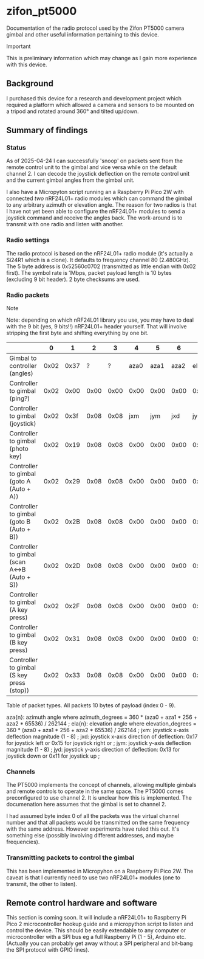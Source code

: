 # zifon_pt5000
Documentation of the radio protocol used by the Zifon PT5000 camera gimbal and other useful information pertaining to this device.

> [!IMPORTANT]  
> This is preliminary information which may change as I gain more experience with this device. 

## Background

I purchased this device for a research and development project which required a platform which allowed a camera and sensors to be mounted on a tripod and rotated around 360° and tilted up/down.

## Summary of findings

### Status

As of 2025-04-24 I can successfully 'snoop' on packets sent from the remote control unit to the gimbal and vice versa while on the default channel 2. I can decode the joystick deflection on the remote control unit and the current gimbal angles from the gimbal unit. 

I also have a Micropyton script running an a Raspberry Pi Pico 2W with connected *two* nRF24L01+ radio modules which can command the gimbal to any arbitrary azimuth or elevation angle.
The reason for two radios is that I have not yet been able to configure the nRF24L01+ modules to send a joystick command and receive the angles back. The work-around is to transmit with one radio and listen with another.

### Radio settings
The radio protocol is based on the nRF24L01+ radio module (it's actually a Si24R1 which is a clone). It defaults to frequency channel 80 (2.480GHz). The 5 byte address is 0x52560c0702 (transmitted as little endian with 0x02 first). The symbol rate is 1Mbps, packet payload length is 10 bytes (excluding 9 bit header). 2 byte checksums are used.

### Radio packets 

> [!NOTE]
> Note: depending on which nRF24L01 library you use, you may have to deal with the 9 bit (yes, 9 bits!!) nRF24L01+ header yourself. That will involve stripping the first byte and shifting everything by one bit.

|                                           | 0    | 1    | 2    | 3    | 4     | 5     | 6    | 7     | 8     | 9     |
|-------------------------------------------|------|------|------|------|-------|-------|------|-------|-------|-------|
|Gimbal to controller (angles)              | 0x02 | 0x37 | ?    | ?    | aza0  | aza1  | aza2 | ela0  | ela1  | ela2  |
|Controller to gimbal (ping?)               | 0x02 | 0x00 | 0x00 | 0x00 | 0x00  | 0x00  | 0x00 | 0x00  | 0x00  | 0x00  |
|Controller to gimbal (joystick)            | 0x02 | 0x3f | 0x08 | 0x08 | jxm   | jym   | jxd  | jyd   | ?     | ?     |
|Controller to gimbal (photo key)           | 0x02 | 0x19 | 0x08 | 0x08 | 0x00  | 0x00  | 0x00 | 0x00  | 0x00  | 0x00  |
|Controller to gimbal (goto A (Auto + A))   | 0x02 | 0x29 | 0x08 | 0x08 | 0x00  | 0x00  | 0x00 | 0x00  | 0x00  | 0x00  |
|Controller to gimbal (goto B (Auto + B))   | 0x02 | 0x2B | 0x08 | 0x08 | 0x00  | 0x00  | 0x00 | 0x00  | 0x00  | 0x00  |
|Controller to gimbal (scan A↔B (Auto + S)) | 0x02 | 0x2D | 0x08 | 0x08 | 0x00  | 0x00  | 0x00 | 0x00  | 0x00  | 0x00  |
|Controller to gimbal (A key press)         | 0x02 | 0x2F | 0x08 | 0x08 | 0x00  | 0x00  | 0x00 | 0x00  | 0x00  | 0x00  |
|Controller to gimbal (B key press)         | 0x02 | 0x31 | 0x08 | 0x08 | 0x00  | 0x00  | 0x00 | 0x00  | 0x00  | 0x00  |
|Controller to gimbal (S key press (stop))  | 0x02 | 0x33 | 0x08 | 0x08 | 0x00  | 0x00  | 0x00 | 0x00  | 0x00  | 0x00  |

Table of packet types. All packets 10 bytes of payload (index 0 - 9).

aza{n}: azimuth angle where azimuth_degrees = 360 * (aza0 + aza1 * 256 + aza2 * 65536) / 262144 ;
ela{n}: elevation angle where elevation_degrees = 360 * (aza0 + aza1 * 256 + aza2 * 65536) / 262144 ;
jxm: joystick x-axis deflection magnitude (1 - 8) ;
jxd: joystick x-axis direction of deflection: 0x17 for joystick left or 0x15 for joystick right or ;
jym: joystick y-axis deflection magnitude (1 - 8) ;
jyd: joystick y-axis direction of deflection: 0x13 for joystick down or 0x11 for joystick up ;

### Channels

The PT5000 implements the concept of channels, allowing multiple gimbals and remote controls to operate in the same space. 
The PT5000 comes preconfigured to use channel 2. It is unclear how this is implemented. The documenation here assumes
that the gimbal is set to channel 2.

I had assumed byte index 0 of all the packets was the virtual channel number and that all packets would be transmitted
on the same frequency with the same address. However experiments have ruled this out. It's something else (possibly involving
different addresses, and maybe frequencies).

### Transmitting packets to control the gimbal

This has been implemented in Micropyhon on a Raspberry Pi Pico 2W. The caveat is that I currently need to use two nRF24L01+ modules (one to transmit, the other to listen). 

## Remote control hardware and software

This section is coming soon. It will include a nRF24L01+ to Raspberry Pi Pico 2 microcontroller hookup guide and a micropython script to listen and control the device. This should be easily extendable to any computer or microcontroller with a SPI bus eg a full Raspberry Pi (1 - 5), Arduino etc. (Actually you can probably get away without a SPI peripheral and bit-bang the SPI protocol with GPIO lines).

